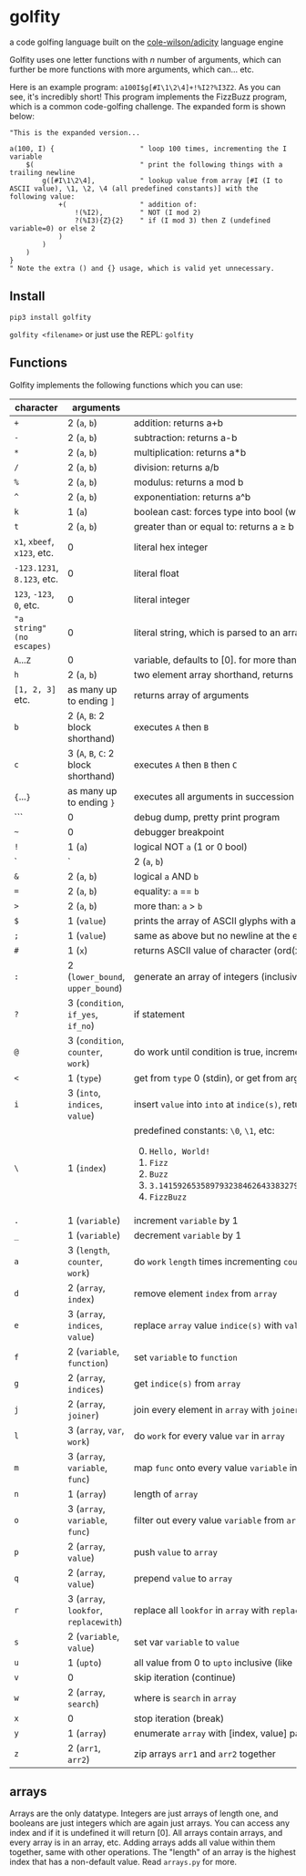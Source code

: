 # golfity
a code golfing language built on the [cole-wilson/adicity](https://github.com/cole-wilson/adicity) language engine

Golfity uses one letter functions with $n$ number of arguments, which can further be more functions with more arguments, which can... etc.

Here is an example program: `a100I$g[#I\1\2\4]+!%I2?%I3Z2`. As you can see, it's incredibly short! This program implements the FizzBuzz program, which is a common code-golfing challenge. The expanded form is shown below:
```
"This is the expanded version...

a(100, I) { 					" loop 100 times, incrementing the I variable
    $( 							" print the following things with a trailing newline
        g([#I\1\2\4], 			" lookup value from array [#I (I to ASCII value), \1, \2, \4 (all predefined constants)] with the following value:
            +( 				    " addition of:
				!(%I2), 		" NOT (I mod 2)
				?(%I3){Z}{2} 	" if (I mod 3) then Z (undefined variable=0) or else 2
            )
		)
    )
}
" Note the extra () and {} usage, which is valid yet unnecessary.
```
## Install
`pip3 install golfity`


`golfity <filename>` or just use the REPL: `golfity`

## Functions
Golfity implements the following functions which you can use:

|character|arguments|description|
|---------|---------|-----------|
|`+`|2 (`a`, `b`)|addition: returns a+b|
|`-`|2 (`a`, `b`)|subtraction: returns a-b|
|`*`|2 (`a`, `b`)|multiplication: returns a\*b|
|`/`|2 (`a`, `b`)|division: returns a/b|
|`%`|2 (`a`, `b`)|modulus: returns a mod b|
|`^`|2 (`a`, `b`)|exponentiation: returns a^b|
|`k`|1 (`a`)|boolean cast: forces type into bool (which is 1 or 0)|
|`t`|2 (`a`, `b`)|greater than or equal to: returns a ≥ b|
|`x1`, `xbeef`, `x123`, etc.|0|literal hex integer|
|`-123.1231`, `8.123`, etc.|0|literal float|
|`123`, `-123`, `0`, etc.|0|literal integer|
|`"a string" (no escapes)`|0|literal string, which is parsed to an array (of ASCII values: see below)|
|`A`...`Z`|0|variable, defaults to [0]. for more than 26 variables use arrays|
|`h`|2 (`a`, `b`)|two element array shorthand, returns [a, b]|
|`[1, 2, 3]` etc.|as many up to ending `]`|returns array of arguments|
|`b`|2 (`A`, `B`: 2 block shorthand)|executes `A` then `B`|
|`c`|3 (`A`, `B`, `C`: 2 block shorthand)|executes `A` then `B` then `C`|
|`{`...`}`|as many up to ending `}`|executes all arguments in succession|
|`\``|0|debug dump, pretty print program|
|`~`|0|debugger breakpoint|
|`!`|1 (`a`)|logical NOT `a` (1 or 0 bool)|
|`|`|2 (`a`, `b`)|logical `a` OR `b`|
|`&`|2 (`a`, `b`)|logical `a` AND `b`|
|`=`|2 (`a`, `b`)|equality: `a` == `b`|
|`>`|2 (`a`, `b`)|more than: `a` > `b`|
|`$`|1 (`value`)|prints the array of ASCII glyphs with a trailing newline|
|`;`|1 (`value`)|same as above but no newline at the end|
|`#`|1 (`x`)|returns ASCII value of character (ord(x))|
|`:`|2 (`lower_bound`, `upper_bound`)|generate an array of integers (inclusive) from `lower_bound` to `upper_bound`|
|`?`|3 (`condition`, `if_yes`, `if_no`)|if statement|
|`@`|3 (`condition`, `counter`, `work`)|do work until condition is true, increment counter|
|`<`|1 (`type`)|get from `type` 0 (stdin), or get from argv (any other `type` value)|
|`i`|3 (`into`, `indices`, `value`)|insert `value` into `into` at `indice(s)`, returning new array|
|`\`|1 (`index`)|predefined constants: `\0`, `\1`, etc:<ol start=0><li>`Hello, World!`</li><li>`Fizz`</li><li>`Buzz`</li><li>`3.141592653589793238462643383279502884197169399375105820974944592307816406286208998628034825342117067`</li><li>`FizzBuzz`</li></ol>|
|`.`|1 (`variable`)|increment `variable` by 1|
|`_`|1 (`variable`)|decrement `variable` by 1|
|`a`|3 (`length`, `counter`, `work`)|do `work` `length` times incrementing `counter`|
|`d`|2 (`array`, `index`)|remove element `index` from `array`|
|`e`|3 (`array`, `indices`, `value`)|replace `array` value `indice(s)` with `value`|
|`f`|2 (`variable`, `function`)|set `variable` to `function`|
|`g`|2 (`array`, `indices`)|get `indice(s)` from `array`|
|`j`|2 (`array`, `joiner`)|join every element in `array` with `joiner` in between elements|
|`l`|3 (`array`, `var`, `work`)|do `work` for every value `var` in `array`|
|`m`|3 (`array`, `variable`, `func`)|map `func` onto every value `variable` in `array`|
|`n`|1 (`array`)|length of `array`|
|`o`|3 (`array`, `variable`, `func`)|filter out every value `variable` from `array` if not `func`|
|`p`|2 (`array`, `value`)|push `value` to `array`|
|`q`|2 (`array`, `value`)|prepend `value` to `array`|
|`r`|3 (`array`, `lookfor`, `replacewith`)|replace all `lookfor` in `array` with `replacewith`|
|`s`|2 (`variable`, `value`)|set var `variable` to `value`|
|`u`|1 (`upto`)|all value from 0 to `upto` inclusive (like `:` but lower bound is always zero)|
|`v`|0|skip iteration (continue)|
|`w`|2 (`array`, `search`)|where is `search` in `array`|
|`x`|0|stop iteration (break)|
|`y`|1 (`array`)|enumerate `array` with [index, value] pairs|
|`z`|2 (`arr1`, `arr2`)|zip arrays `arr1` and `arr2` together|

## arrays
Arrays are the only datatype. Integers are just arrays of length one, and booleans are just integers which are again just arrays.
You can access any index and if it is undefined it will return [0]. All arrays contain arrays, and every array is in an array, etc.
Adding arrays adds all value within them together, same with other operations. The "length" of an array is the highest index that has a non-default value.
Read `arrays.py` for more.
